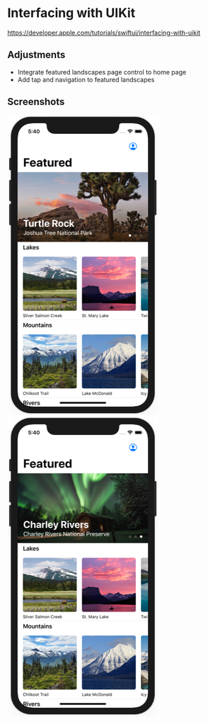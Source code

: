 # Interfacing with UIKit

https://developer.apple.com/tutorials/swiftui/interfacing-with-uikit

## Adjustments
- Integrate featured landscapes page control to home page
- Add tap and navigation to featured landscapes

## Screenshots

![screen1](screenshots/screen01.png)
![screen2](screenshots/screen02.png)
